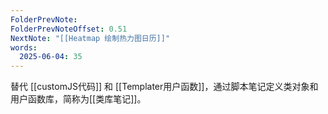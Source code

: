 ```yaml
---
FolderPrevNote: 
FolderPrevNoteOffset: 0.51
NextNote: "[[Heatmap 绘制热力图日历]]"
words:
  2025-06-04: 35
---
```


替代 [[customJS代码]] 和 [[Templater用户函数]]，通过脚本笔记定义类对象和用户函数库，简称为[[类库笔记]]。

